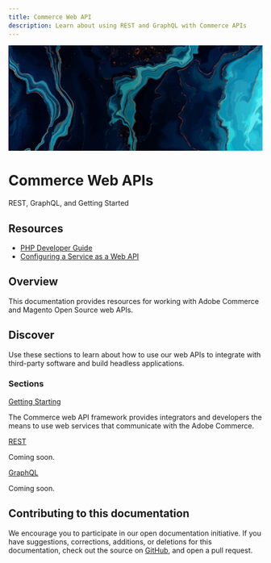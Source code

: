 ```yaml
---
title: Commerce Web API
description: Learn about using REST and GraphQL with Commerce APIs
---
```


<Hero slots="image, heading, text"/>

![Commerce Web APIs](_images/home-bg.jpeg)

# Commerce Web APIs

REST, GraphQL, and Getting Started

<Resources slots="heading, links"/>

## Resources

*  [PHP Developer Guide](https://developer.adobe.com/commerce/php/development)
*  [Configuring a Service as a Web API](https://developer.adobe.com/commerce/php/development/components/web-api/services/)

## Overview

This documentation provides resources for working with Adobe Commerce and Magento Open Source web APIs.

## Discover

Use these sections to learn about how to use our web APIs to integrate with third-party software and build headless applications.

<DiscoverBlock slots="heading, link, text"/>

### Sections

[Getting Starting](get-started/)

The Commerce web API framework provides integrators and developers the means to use web services that communicate with the Adobe Commerce.

<DiscoverBlock slots="link, text"/>

[REST](rest/)

Coming soon.

<DiscoverBlock slots="link, text"/>

[GraphQL](graphql/)

Coming soon.

## Contributing to this documentation

We encourage you to participate in our open documentation initiative. If you have suggestions, corrections, additions, or deletions for this documentation, check out the source on [GitHub](https://github.com/adobedocs/commerce-webapi), and open a pull request.
